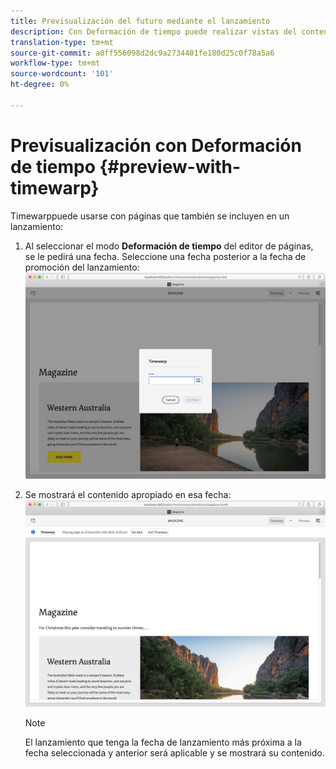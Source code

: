 ```yaml
---
title: Previsualización del futuro mediante el lanzamiento
description: Con Deformación de tiempo puede realizar vistas del contenido en función de los inicios.
translation-type: tm+mt
source-git-commit: a0ff556098d2dc9a2734401fe180d25c0f78a5a6
workflow-type: tm+mt
source-wordcount: '101'
ht-degree: 0%

---
```



# Previsualización con Deformación de tiempo {#preview-with-timewarp}

[](/help/sites-cloud/authoring/features/page-versions.md#timewarp) Timewarppuede usarse con páginas que también se incluyen en un lanzamiento:

1. Al seleccionar el modo **Deformación de tiempo** del editor de páginas, se le pedirá una fecha. Seleccione una fecha posterior a la fecha de promoción del lanzamiento:
   ![Navegar al inicio desde el Editor de páginas](/help/sites-cloud/authoring/assets/launches-timewarp-01.png)

1. Se mostrará el contenido apropiado en esa fecha:
   ![Navegar al inicio desde el Editor de páginas](/help/sites-cloud/authoring/assets/launches-timewarp-02.png)

   >[!NOTE]
   >
   >El lanzamiento que tenga la fecha de lanzamiento más próxima a la fecha seleccionada y anterior será aplicable y se mostrará su contenido.
